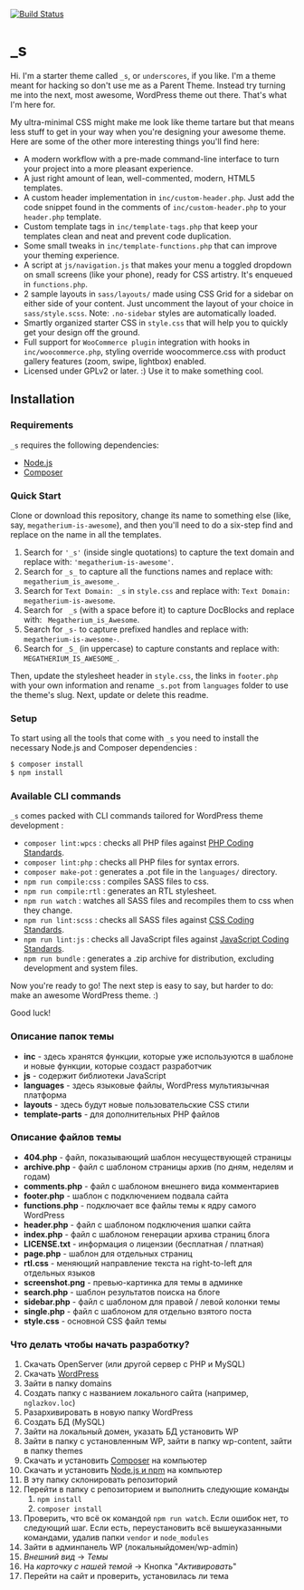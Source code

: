 [![Build Status](https://travis-ci.org/Automattic/_s.svg?branch=master)](https://travis-ci.org/Automattic/_s)

_s
===

Hi. I'm a starter theme called `_s`, or `underscores`, if you like. I'm a theme meant for hacking so don't use me as a Parent Theme. Instead try turning me into the next, most awesome, WordPress theme out there. That's what I'm here for.

My ultra-minimal CSS might make me look like theme tartare but that means less stuff to get in your way when you're designing your awesome theme. Here are some of the other more interesting things you'll find here:

* A modern workflow with a pre-made command-line interface to turn your project into a more pleasant experience.
* A just right amount of lean, well-commented, modern, HTML5 templates.
* A custom header implementation in `inc/custom-header.php`. Just add the code snippet found in the comments of `inc/custom-header.php` to your `header.php` template.
* Custom template tags in `inc/template-tags.php` that keep your templates clean and neat and prevent code duplication.
* Some small tweaks in `inc/template-functions.php` that can improve your theming experience.
* A script at `js/navigation.js` that makes your menu a toggled dropdown on small screens (like your phone), ready for CSS artistry. It's enqueued in `functions.php`.
* 2 sample layouts in `sass/layouts/` made using CSS Grid for a sidebar on either side of your content. Just uncomment the layout of your choice in `sass/style.scss`.
Note: `.no-sidebar` styles are automatically loaded.
* Smartly organized starter CSS in `style.css` that will help you to quickly get your design off the ground.
* Full support for `WooCommerce plugin` integration with hooks in `inc/woocommerce.php`, styling override woocommerce.css with product gallery features (zoom, swipe, lightbox) enabled.
* Licensed under GPLv2 or later. :) Use it to make something cool.

Installation
---------------

### Requirements

`_s` requires the following dependencies:

- [Node.js](https://nodejs.org/)
- [Composer](https://getcomposer.org/)

### Quick Start

Clone or download this repository, change its name to something else (like, say, `megatherium-is-awesome`), and then you'll need to do a six-step find and replace on the name in all the templates.

1. Search for `'_s'` (inside single quotations) to capture the text domain and replace with: `'megatherium-is-awesome'`.
2. Search for `_s_` to capture all the functions names and replace with: `megatherium_is_awesome_`.
3. Search for `Text Domain: _s` in `style.css` and replace with: `Text Domain: megatherium-is-awesome`.
4. Search for <code>&nbsp;_s</code> (with a space before it) to capture DocBlocks and replace with: <code>&nbsp;Megatherium_is_Awesome</code>.
5. Search for `_s-` to capture prefixed handles and replace with: `megatherium-is-awesome-`.
6. Search for `_S_` (in uppercase) to capture constants and replace with: `MEGATHERIUM_IS_AWESOME_`.

Then, update the stylesheet header in `style.css`, the links in `footer.php` with your own information and rename `_s.pot` from `languages` folder to use the theme's slug. Next, update or delete this readme.

### Setup

To start using all the tools that come with `_s`  you need to install the necessary Node.js and Composer dependencies :

```sh
$ composer install
$ npm install
```

### Available CLI commands

`_s` comes packed with CLI commands tailored for WordPress theme development :

- `composer lint:wpcs` : checks all PHP files against [PHP Coding Standards](https://developer.wordpress.org/coding-standards/wordpress-coding-standards/php/).
- `composer lint:php` : checks all PHP files for syntax errors.
- `composer make-pot` : generates a .pot file in the `languages/` directory.
- `npm run compile:css` : compiles SASS files to css.
- `npm run compile:rtl` : generates an RTL stylesheet.
- `npm run watch` : watches all SASS files and recompiles them to css when they change.
- `npm run lint:scss` : checks all SASS files against [CSS Coding Standards](https://developer.wordpress.org/coding-standards/wordpress-coding-standards/css/).
- `npm run lint:js` : checks all JavaScript files against [JavaScript Coding Standards](https://developer.wordpress.org/coding-standards/wordpress-coding-standards/javascript/).
- `npm run bundle` : generates a .zip archive for distribution, excluding development and system files.

Now you're ready to go! The next step is easy to say, but harder to do: make an awesome WordPress theme. :)

Good luck!

### Описание папок темы

- **inc** - здесь хранятся функции, которые уже используются в шаблоне и новые функции, которые создаст разработчик
- **js** - содержит библиотеки JavaScript
- **languages** - здесь языковые файлы, WordPress мультиязычная платформа
- **layouts** - здесь будут новые пользовательские CSS стили
- **template-parts** - для дополнительных PHP файлов


### Описание файлов темы

- **404.php** - файл, показывающий шаблон несуществующей страницы
- **archive.php** - файл с шаблоном страницы архив (по дням, неделям и годам)
- **comments.php** - файл с шаблоном внешнего вида комментариев
- **footer.php** - шаблон с подключением подвала сайта
- **functions.php** - подключает все файлы темы к ядру самого WordPress
- **header.php** - файл с шаблоном подключения шапки сайта
- **index.php** - файл с шаблоном генерации архива страниц блога
- **LICENSE.txt** - информация о лицензии (бесплатная / платная)
- **page.php** - шаблон для отдельных страниц
- **rtl.css** - меняющий направление текста на right-to-left для отдельных языков
- **screenshot.png** - превью-картинка для темы в админке
- **search.php** - шаблон результатов поиска на блоге
- **sidebar.php** - файл с шаблоном для правой / левой колонки темы
- **single.php** - файл с шаблоном для отдельно взятого поста
- **style.css** - основной CSS файл темы


### Что делать чтобы начать разработку?

1. Скачать OpenServer (или другой сервер с PHP и MySQL)
2. Скачать [WordPress](https://ru.wordpress.org/)
3. Зайти в папку domains
4. Создать папку с названием локального сайта (например, `nglazkov.loc`)
5. Разархивировать в новую папку WordPress
6. Создать БД (MySQL)
7. Зайти на локальный домен, указать БД установить WP
8. Зайти в папку с установленным WP, зайти в папку wp-content, зайти в папку themes
9. Скачать и установить [Composer](https://getcomposer.org/) на компьютер
10. Скачать и установить [Node.js и npm](https://nodejs.org/ru/) на компьютер
11. В эту папку склонировать репозиторий
12. Перейти в папку с репозиторием и выполнить следующие команды
    1. `npm install`
    2. `composer install`  
13. Проверить, что всё ок командой `npm run watch`. Если ошибок нет, то следующий шаг. Если есть, переустановить всё вышеуказанными командами, удалив папки `vendor` и `node_modules`
14. Зайти в админпанель WP (локальныйдомен/wp-admin)
15. *Внешний вид* -> *Темы*
16. На *карточку с нашей темой* -> Кнопка "*Активировать*"
17. Перейти на сайт и проверить, установилась ли тема